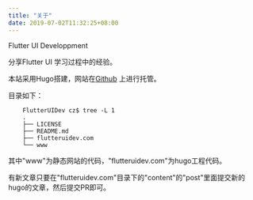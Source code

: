 ```yaml
---
title: "关于"
date: 2019-07-02T11:32:25+08:00
---
```


Flutter UI Developpment

分享Flutter UI 学习过程中的经验。

<!--more-->

本站采用Hugo搭建，网站在[Github](https://github.com/cz-it/FlutterUIDev) 上进行托管。

目录如下：

		FlutterUIDev cz$ tree -L 1
		.
		├── LICENSE
		├── README.md
		├── flutteruidev.com
		└── www

其中"www"为静态网站的代码，"flutteruidev.com"为hugo工程代码。

有新文章只要在"flutteruidev.com"目录下的"content"的"post"里面提交新的hugo的文章，然后提交PR即可。

